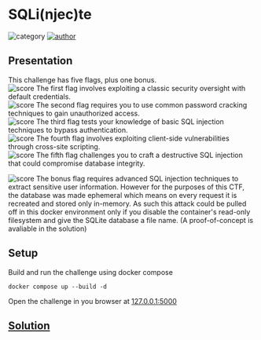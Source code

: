 # SQLi(njec)te

![category](https://img.shields.io/badge/category-WEB-purple)
[![author](https://img.shields.io/badge/author-Hgriveau-blue)](https://github.com/Hgriveau)

## Presentation

This challenge has five flags, plus one bonus.\
![score](https://img.shields.io/badge/EASY-green)
The first flag involves exploiting a classic security oversight with default credentials.\
![score](https://img.shields.io/badge/MEDIUM-yellow)
The second flag requires you to use common password cracking techniques to gain unauthorized access.\
![score](https://img.shields.io/badge/MEDIUM-yellow)
The third flag tests your knowledge of basic SQL injection techniques to bypass authentication.\
![score](https://img.shields.io/badge/HARD-orange)
The fourth flag involves exploiting client-side vulnerabilities through cross-site scripting.\
![score](https://img.shields.io/badge/VERY_HARD-red)
The fifth flag challenges you to craft a destructive SQL injection that could compromise database integrity.

![score](https://img.shields.io/badge/VERY_HARD-red)
The bonus flag requires advanced SQL injection techniques to extract sensitive user information. However for the
purposes of this CTF, the database was made ephemeral which means on every request it is recreated and stored only
in-memory. As such this attack could be pulled off in this docker environment only if you disable the container's
read-only filesystem and give the SQLite database a file name. (A proof-of-concept is avaliable in the solution)

## Setup

Build and run the challenge using docker compose

```shell
docker compose up --build -d
```

Open the challenge in you browser at [127.0.0.1:5000](http://127.0.0.1:5000)

## [Solution](solution/README.md)

